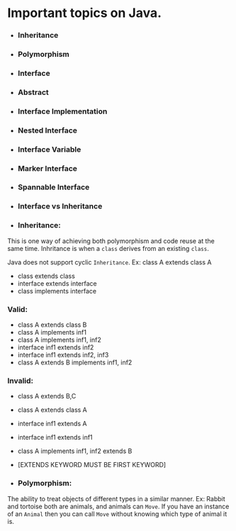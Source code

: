 # Important topics on Java.

* ### Inheritance

* ### Polymorphism
* ### Interface
* ### Abstract
* ### Interface Implementation
* ### Nested Interface
* ### Interface Variable
* ### Marker Interface
* ### Spannable Interface
* ### Interface vs Inheritance

* ### Inheritance: 
This is one way of achieving both polymorphism and code reuse at the same time.
Inhritance is when a `class` derives from an existing `class`.

Java does not support cyclic `Inheritance`.
Ex: class A extends class A

* class extends class
* interface extends interface
* class implements interface

### Valid:

* class A extends class B
* class A implements inf1
* class A implements inf1, inf2
* interface inf1 extends inf2
* interface inf1 extends inf2, inf3
* class A extends B implements inf1, inf2

### Invalid:

* class A extends B,C
* class A extends class A
* interface inf1 extends A
* interface inf1 extends inf1
* class A implements inf1, inf2 extends B
* [EXTENDS KEYWORD MUST BE FIRST KEYWORD]

* ### Polymorphism: 
The ability to treat objects of different types in a similar manner.
Ex: Rabbit and tortoise both are animals, and animals can `Move`. 
If you have an instance of an `Animal` then you can call `Move` without knowing which type of animal it is.



